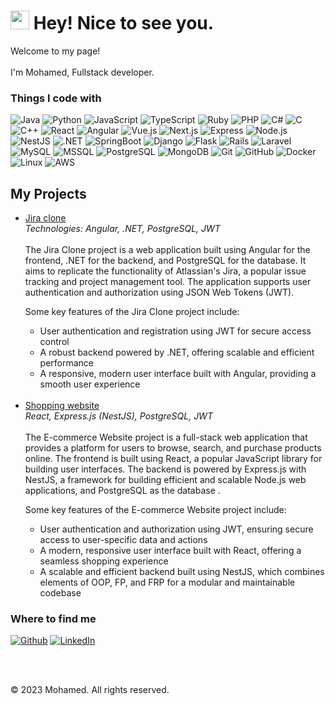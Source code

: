 <h1><img src="https://emojis.slackmojis.com/emojis/images/1531849430/4246/blob-sunglasses.gif?1531849430" width="30"/> Hey! Nice to see you.</h1>



<p>Welcome to my page!<br/> </br> I'm Mohamed, Fullstack developer. </p>
<h3>Things I code with</h3>
<p>
<img alt="Java" src="https://img.shields.io/badge/-Java-007396?style=flat-square&logo=java&logoColor=white" />
<img alt="Python" src="https://img.shields.io/badge/-Python-3776AB?style=flat-square&logo=python&logoColor=white" />
<img alt="JavaScript" src="https://img.shields.io/badge/-JavaScript-F7DF1E?style=flat-square&logo=javascript&logoColor=black" />
<img alt="TypeScript" src="https://img.shields.io/badge/-TypeScript-3178C6?style=flat-square&logo=typescript&logoColor=white" />
<img alt="Ruby" src="https://img.shields.io/badge/-Ruby-CC342D?style=flat-square&logo=ruby&logoColor=white" />
<img alt="PHP" src="https://img.shields.io/badge/-PHP-777BB4?style=flat-square&logo=php&logoColor=white" />
<img alt="C#" src="https://img.shields.io/badge/-C%23-239120?style=flat-square&logo=c-sharp&logoColor=white" />
<img alt="C" src="https://img.shields.io/badge/-C-A8B9CC?style=flat-square&logo=c&logoColor=black" />
<img alt="C++" src="https://img.shields.io/badge/-C++-00599C?style=flat-square&logo=c%2B%2B&logoColor=white" />
<img alt="React" src="https://img.shields.io/badge/-React-61DAFB?style=flat-square&logo=react&logoColor=white" />
<img alt="Angular" src="https://img.shields.io/badge/-Angular-DD0031?style=flat-square&logo=angular&logoColor=white" />
<img alt="Vue.js" src="https://img.shields.io/badge/-Vue.js-4FC08D?style=flat-square&logo=vue.js&logoColor=white" />
<img alt="Next.js" src="https://img.shields.io/badge/-Next.js-000000?style=flat-square&logo=next.js&logoColor=white" />
<img alt="Express" src="https://img.shields.io/badge/-Express-000000?style=flat-square&logo=express&logoColor=white" />
<img alt="Node.js" src="https://img.shields.io/badge/-Node.js-339933?style=flat-square&logo=node.js&logoColor=white" />
<img alt="NestJS" src="https://img.shields.io/badge/-NestJS-E0234E?style=flat-square&logo=nestjs&logoColor=white" />
<img alt=".NET" src="https://img.shields.io/badge/-.NET-512BD4?style=flat-square&logo=.net&logoColor=white" />
<img alt="SpringBoot" src="https://img.shields.io/badge/-Spring Boot-f5e142?style=flat-square&logo=spring-boot&logoColor=white" />
<img alt="Django" src="https://img.shields.io/badge/-Django-092E20?style=flat-square&logo=django&logoColor=white" />
<img alt="Flask" src="https://img.shields.io/badge/-Flask-000000?style=flat-square&logo=flask&logoColor=white" />
<img alt="Rails" src="https://img.shields.io/badge/-Rails-CC0000?style=flat-square&logo=ruby-on-rails&logoColor=white" />
<img alt="Laravel" src="https://img.shields.io/badge/-Laravel-FF2D20?style=flat-square&logo=laravel&logoColor=white" />
<img alt="MySQL" src="https://img.shields.io/badge/-MySQL-4479A1?style=flat-square&logo=mysql&logoColor=white" />
<img alt="MSSQL" src="https://img.shields.io/badge/-Microsoft%20SQL%20Server-CC2927?style=flat-square&logo=microsoft-sql-server&logoColor=white" />

<img alt="PostgreSQL" src="https://img.shields.io/badge/-PostgreSQL-336791?style=flat-square&logo=postgresql&logoColor=white" />
<img alt="MongoDB" src="https://img.shields.io/badge/-MongoDB-47A248?style=flat-square&logo=mongodb&logoColor=white" />
<img alt="Git" src="https://img.shields.io/badge/-Git-F05032?style=flat-square&logo=git&logoColor=white" />
<img alt="GitHub" src="https://img.shields.io/badge/-GitHub-181717?style=flat-square&logo=github&logoColor=white" />
<img alt="Docker" src="https://img.shields.io/badge/-Docker-2496ED?style=flat-square&logo=docker&logoColor=white" />
<img alt="Linux" src="https://img.shields.io/badge/-Linux-FCC624?style=flat-square&logo=linux&logoColor=black" />
<img alt="AWS" src="https://img.shields.io/badge/-AWS-232F3E?style=flat-square&logo=amazon-aws&logoColor=white" />

</p>
<!-- <img src="https://github-readme-stats.vercel.app/api?username=ploopple&amp;show_icons=true" /> -->

<h2>My Projects</h2>
<ul>
  <li><a href="https://github.com/ploopple/task-mangment">Jira clone</a><br/>
  <i>Technologies: Angular, .NET, PostgreSQL, JWT</i><br/><br/>
  The Jira Clone project is a web application built using Angular for the frontend, .NET for the backend, and PostgreSQL for the database. It aims to replicate the functionality of Atlassian's Jira, a popular issue tracking and project management tool. The application supports user authentication and authorization using JSON Web Tokens (JWT).<br/>
  
  <p>Some key features of the Jira Clone project include:</p>
  <ul>
    <li>User authentication and registration using JWT for secure access control </li>
        <li>A robust backend powered by .NET, offering scalable and efficient performance</li>
        <li>A responsive, modern user interface built with Angular, providing a smooth user experience</li>
  </ul>
  </li>
  <br/>
  
  
  
  <li><a href="https://github.com/ploopple/ecommerce">Shopping website</a><br/> <i>React, Express.js (NestJS), PostgreSQL, JWT</i><br/><br/>
  The E-commerce Website project is a full-stack web application that provides a platform for users to browse, search, and purchase products online. The frontend is built using React, a popular JavaScript library for building user interfaces. The backend is powered by Express.js with NestJS, a framework for building efficient and scalable Node.js web applications, and PostgreSQL as the database .<br/>
  
  <p>Some key features of the E-commerce Website project include:</p>
  <ul>
    <li>User authentication and authorization using JWT, ensuring secure access to user-specific data and actions </li>
        <li>A modern, responsive user interface built with React, offering a seamless shopping experience</li>
        <li>A scalable and efficient backend built using NestJS, which combines elements of OOP, FP, and FRP for a modular and maintainable codebase</li>
  </ul>
  </li>

</ul>


<h3>Where to find me</h3>
<p><a href="https://github.com/ploopple" target="_blank">
<img alt="Github" src="https://img.shields.io/badge/GitHub-%2312100E.svg?&style=for-the-badge&logo=Github&logoColor=white" /></a> <a href="https://www.linkedin.com/in/mohamed-al-asam" target="_blank">
<img alt="LinkedIn" src="https://img.shields.io/badge/linkedin-%230077B5.svg?&style=for-the-badge&logo=linkedin&logoColor=white" /></a> <a href="https://medium.com/@th.guibert" target="_blank"></a>
</p>
<br/>
<br/>
<footer>
  <p>© 2023 Mohamed. All rights reserved.</p>
</footer>
